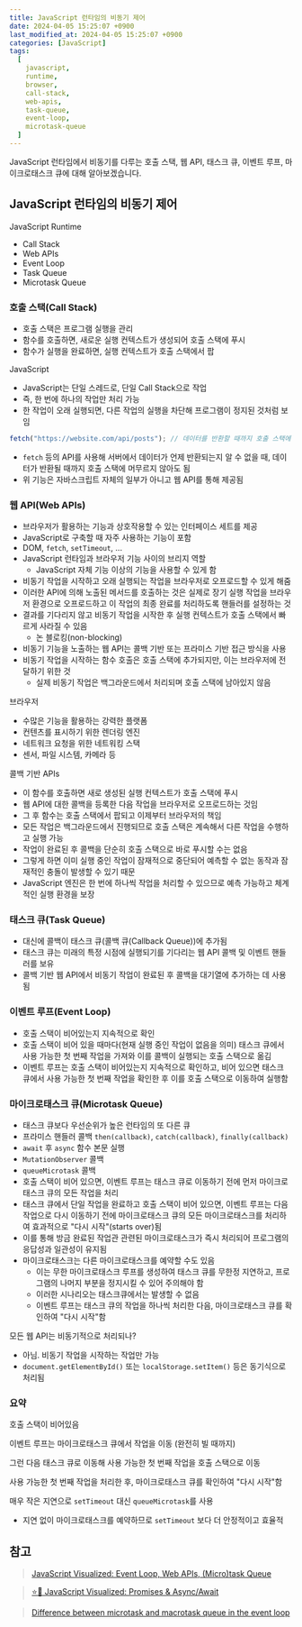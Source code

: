 ```yaml
---
title: JavaScript 런타임의 비동기 제어
date: 2024-04-05 15:25:07 +0900
last_modified_at: 2024-04-05 15:25:07 +0900
categories: [JavaScript]
tags:
  [
    javascript,
    runtime,
    browser,
    call-stack,
    web-apis,
    task-queue,
    event-loop,
    microtask-queue
  ]
---
```


JavaScript 런타임에서 비동기를 다루는 호출 스택, 웹 API, 태스크 큐, 이벤트 루프, 마이크로태스크 큐에 대해 알아보겠습니다.

## JavaScript 런타임의 비동기 제어

JavaScript Runtime

- Call Stack
- Web APIs
- Event Loop
- Task Queue
- Microtask Queue

### 호출 스택(Call Stack)

- 호출 스택은 프로그램 실행을 관리
- 함수를 호출하면, 새로운 실행 컨텍스트가 생성되어 호출 스택에 푸시
- 함수가 실행을 완료하면, 실행 컨텍스트가 호출 스택에서 팝

JavaScript

- JavaScript는 단일 스레드로, 단일 Call Stack으로 작업
- 즉, 한 번에 하나의 작업만 처리 가능
- 한 작업이 오래 실행되면, 다른 작업의 실행을 차단해 프로그램이 정지된 것처럼 보임

```javascript
fetch("https://website.com/api/posts"); // 데이터를 반환할 때까지 호출 스택에 머무르면 다른 작업 실행을 막게 되나?
```

- `fetch` 등의 API를 사용해 서버에서 데이터가 언제 반환되는지 알 수 없을 때, 데이터가 반환될 때까지 호출 스택에 머무르지 않아도 됨
- 위 기능은 자바스크립트 자체의 일부가 아니고 웹 API를 통해 제공됨

### 웹 API(Web APIs)

- 브라우저가 활용하는 기능과 상호작용할 수 있는 인터페이스 세트를 제공
- JavaScript로 구축할 때 자주 사용하는 기능이 포함
- DOM, `fetch`, `setTimeout`, ...
- JavaScript 런타임과 브라우저 기능 사이의 브리지 역할
  - JavaScript 자체 기능 이상의 기능을 사용할 수 있게 함
- 비동기 작업을 시작하고 오래 실행되는 작업을 브라우저로 오프로드할 수 있게 해줌
- 이러한 API에 의해 노출된 메서드를 호출하는 것은 실제로 장기 실행 작업을 브라우저 환경으로 오프로드하고 이 작업의 최종 완료를 처리하도록 핸들러를 설정하는 것
- 결과를 기다리지 않고 비동기 작업을 시작한 후 실행 컨텍스트가 호출 스택에서 빠르게 사라질 수 있음
  - 논 블로킹(non-blocking)
- 비동기 기능을 노출하는 웹 API는 콜백 기반 또는 프라미스 기반 접근 방식을 사용
- 비동기 작업을 시작하는 함수 호출은 호출 스택에 추가되지만, 이는 브라우저에 전달하기 위한 것
  - 실제 비동기 작업은 백그라운드에서 처리되며 호출 스택에 남아있지 않음

브라우저

- 수많은 기능을 활용하는 강력한 플랫폼
- 컨텐츠를 표시하기 위한 렌더링 엔진
- 네트워크 요청을 위한 네트워킹 스택
- 센서, 파일 시스템, 카메라 등

콜백 기반 APIs

- 이 함수를 호출하면 새로 생성된 실행 컨텍스트가 호출 스택에 푸시
- 웹 API에 대한 콜백을 등록한 다음 작업을 브라우저로 오프로드하는 것임
- 그 후 함수는 호출 스택에서 팝되고 이제부터 브라우저의 책임
- 모든 작업은 백그라운드에서 진행되므로 호출 스택은 계속해서 다른 작업을 수행하고 실행 가능
- 작업이 완료된 후 콜백을 단순히 호출 스택으로 바로 푸시할 수는 없음
- 그렇게 하면 이미 실행 중인 작업이 잠재적으로 중단되어 예측할 수 없는 동작과 잠재적인 충돌이 발생할 수 있기 때문
- JavaScript 엔진은 한 번에 하나씩 작업을 처리할 수 있으므로 예측 가능하고 체계적인 실행 환경을 보장

### 태스크 큐(Task Queue)

- 대신에 콜백이 태스크 큐(콜백 큐(Callback Queue))에 추가됨
- 태스크 큐는 미래의 특정 시점에 실행되기를 기다리는 웹 API 콜백 및 이벤트 핸들러를 보유
- 콜백 기반 웹 API에서 비동기 작업이 완료된 후 콜백을 대기열에 추가하는 데 사용됨

### 이벤트 루프(Event Loop)

- 호출 스택이 비어있는지 지속적으로 확인
- 호출 스택이 비어 있을 때마다(현재 실행 중인 작업이 없음을 의미) 태스크 큐에서 사용 가능한 첫 번째 작업을 가져와 이를 콜백이 실행되는 호출 스택으로 옮김
- 이벤트 루프는 호출 스택이 비어있는지 지속적으로 확인하고, 비어 있으면 태스크 큐에서 사용 가능한 첫 번째 작업을 확인한 후 이를 호출 스택으로 이동하여 실행함

### 마이크로태스크 큐(Microtask Queue)

- 태스크 큐보다 우선순위가 높은 런타임의 또 다른 큐
- 프라미스 핸들러 콜백 `then(callback)`, `catch(callback)`, `finally(callback)`
- `await` 후 `async` 함수 본문 실행
- `MutationObserver` 콜백
- `queueMicrotask` 콜백
- 호출 스택이 비어 있으면, 이벤트 루프는 태스크 큐로 이동하기 전에 먼저 마이크로태스크 큐의 모든 작업을 처리
- 태스크 큐에서 단일 작업을 완료하고 호출 스택이 비어 있으면, 이벤트 루프는 다음 작업으로 다시 이동하기 전에 마이크로태스크 큐의 모든 마이크로태스크를 처리하여 효과적으로 "다시 시작"(starts over)됨
- 이를 통해 방금 완료된 작업관 관련된 마이크로태스크가 즉시 처리되어 프로그램의 응답성과 일관성이 유지됨
- 마이크로태스크는 다른 마이크로태스크를 예약할 수도 있음
  - 이는 무한 마이크로태스크 루프를 생성하여 태스크 큐를 무한정 지연하고, 프로그램의 나머지 부분을 정지시킬 수 있어 주의해야 함
  - 이러한 시나리오는 태스크큐에서는 발생할 수 없음
  - 이벤트 루프는 태스크 큐의 작업을 하나씩 처리한 다음, 마이크로태스크 큐를 확인하여 "다시 시작"함

모든 웹 API는 비동기적으로 처리되나?

- 아님. 비동기 작업을 시작하는 작업만 가능
- `document.getElementById()` 또는 `localStorage.setItem()` 등은 동기식으로 처리됨

### 요약

호출 스택이 비어있음

이벤트 루프는 마이크로태스크 큐에서 작업을 이동 (완전히 빌 때까지)

그런 다음 태스크 큐로 이동해 사용 가능한 첫 번째 작업을 호출 스택으로 이동

사용 가능한 첫 번째 작업을 처리한 후, 마이크로태스크 큐를 확인하여 "다시 시작"함

매우 작은 지연으로 `setTimeout` 대신 `queueMicrotask`를 사용

- 지연 없이 마이크로태스크를 예약하므로 `setTimeout` 보다 더 안정적이고 효율적

## 참고

> [JavaScript Visualized: Event Loop, Web APIs, (Micro)task Queue](https://www.lydiahallie.com/blog/event-loop)

> [⭐️🎀 JavaScript Visualized: Promises & Async/Await](https://dev.to/lydiahallie/javascript-visualized-promises-async-await-5gke)

> [Difference between microtask and macrotask queue in the event loop](https://dev.to/jeetvora331/difference-between-microtask-and-macrotask-queue-in-the-event-loop-4i4i)
